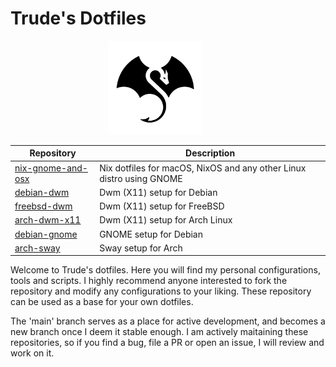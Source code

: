 # Trude's Dotfiles

<p align="center">
  <img width="150" height="150" src="images/logo-circle.png">⠀⠀⠀⠀
</p>

| Repository | Description |
|----------------------------|-------------------------|
| [nix-gnome-and-osx](https://github.com/TrudeEH/dotfiles/tree/nix-gnome-and-osx) | Nix dotfiles for macOS, NixOS and any other Linux distro using GNOME |
| [debian-dwm](https://github.com/TrudeEH/dotfiles/tree/debian-dwm) | Dwm (X11) setup for Debian |
| [freebsd-dwm](https://github.com/TrudeEH/dotfiles/tree/freebsd-dwm) | Dwm (X11) setup for FreeBSD |
| [arch-dwm-x11](https://github.com/TrudeEH/dotfiles/tree/arch-dwm-x11) | Dwm (X11) setup for Arch Linux |
| [debian-gnome](https://github.com/TrudeEH/dotfiles/tree/debian-gnome) | GNOME setup for Debian |
| [arch-sway](https://github.com/TrudeEH/dotfiles/tree/arch-sway) | Sway setup for Arch |

Welcome to Trude's dotfiles. Here you will find my personal configurations, tools and scripts.
I highly recommend anyone interested to fork the repository and modify any configurations to your liking.
These repository can be used as a base for your own dotfiles.

The 'main' branch serves as a place for active development, and becomes a new branch once I deem it stable enough. I am actively maitaining these repositories, so if you find a bug, file a PR or open an issue, I will review and work on it.
